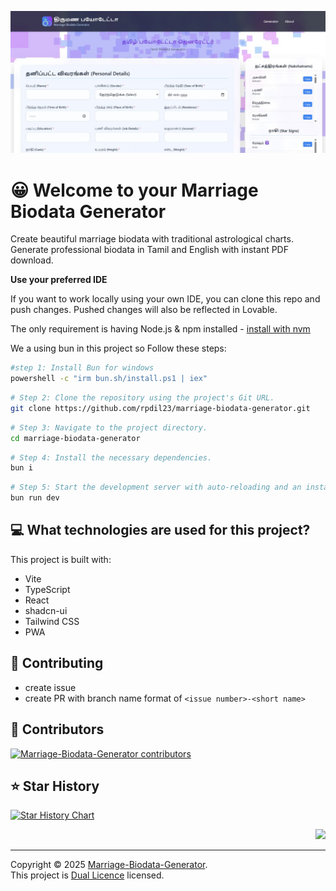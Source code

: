 <a name="readme-top"></a>

<p align="center">
    <a href="https://rpdil23.github.io/marriage-biodata-generator/"><img src="./public/image.png" alt="Marriage Biodata Generator logo"></a>
</p>

# 😀 Welcome to your Marriage Biodata Generator

Create beautiful marriage biodata with traditional astrological charts. Generate professional biodata in Tamil and English with instant PDF download.

**Use your preferred IDE**

If you want to work locally using your own IDE, you can clone this repo and push changes. Pushed changes will also be reflected in Lovable.

The only requirement is having Node.js & npm installed - [install with nvm](https://github.com/nvm-sh/nvm#installing-and-updating)

We a using bun in this project so Follow these steps:

```sh
#step 1: Install Bun for windows
powershell -c "irm bun.sh/install.ps1 | iex"
```

```sh
# Step 2: Clone the repository using the project's Git URL.
git clone https://github.com/rpdil23/marriage-biodata-generator.git
```

```sh
# Step 3: Navigate to the project directory.
cd marriage-biodata-generator
```

```sh
# Step 4: Install the necessary dependencies.
bun i
```

```sh
# Step 5: Start the development server with auto-reloading and an instant preview.
bun run dev
```

## 💻 What technologies are used for this project?

This project is built with:

- Vite
- TypeScript
- React
- shadcn-ui
- Tailwind CSS
- PWA

## 👋 Contributing

- create issue
- create PR with branch name format of `<issue number>-<short name>`

## 🌟 Contributors

[![Marriage-Biodata-Generator contributors](https://contrib.rocks/image?repo=rpdil23/marriage-biodata-generator)](https://github.com/rpdil23/marriage-biodata-generator/graphs/contributors)

## ⭐ Star History

[![Star History Chart](https://api.star-history.com/svg?repos=rpdil23/marriage-biodata-generator&type=Date)](https://www.star-history.com/#rpdil23/marriage-biodata-generator&Date)

<div align="right">

[![][back-to-top]](#readme-top)

</div>

---

Copyright © 2025 [Marriage-Biodata-Generator][profile-link]. <br />
This project is [Dual Licence](./LICENCE) licensed.

<!-- LINK GROUP -->

[back-to-top]: https://img.shields.io/badge/-BACK_TO_TOP-222628?style=flat-square
[profile-link]: https://github.com/rpdil23
